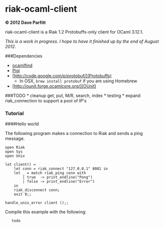 riak-ocaml-client
=====

**© 2012 Dave Parfitt**

riak-ocaml-client is a Riak 1.2 Protobuffs-only client for OCaml 3.12.1.

*This is a work in progress. I hope to have it finished up by the end of August 2012.*

###Dependencies

* [ocamlfind](http://projects.camlcity.org/projects/findlib.html)
* [Piqi](http://piqi.org/)
* [http://code.google.com/p/protobuf/](Protobuffs)
   * In OSX, `brew install protobuf` if you are using Homebrew
* [http://ounit.forge.ocamlcore.org/](OUnit)

###TODO
    * cleanup get, put, M/R, search, index
	* testing
	* expand riak_connection to support a pool of IP's

### Tutorial

####Hello world

The following program makes a connection to Riak and sends a ping message. 

```
open Riak
open Sys
open Unix

let client() =
    let conn = riak_connect "127.0.0.1" 8081 in
    let _ = match riak_ping conn with
        | true  -> print_endline("Pong")
        | false -> print_endline("Error")
    in
    riak_disconnect conn;
    exit 0;;    

handle_unix_error client ();;

```

		
Compile this example with the following:

```
   todo
```
